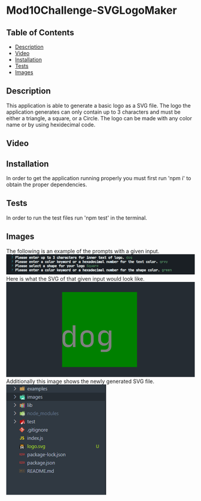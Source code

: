 # Mod10Challenge-SVGLogoMaker

  ## Table of Contents
  - [Description](#Description)
  - [Video](#Video)
  - [Installation](#Installation)
  - [Tests](#Tests)
  - [Images](#Images)

  ## Description
  This application is able to generate a basic logo as a SVG file. The logo the application generates can only contain up to 3 characters and must be either a triangle, a square, or a Circle. The logo can be made with any color name or by using hexidecimal code.

  ## Video

  ## Installation
  In order to get the application running properly you must first run 'npm i' to obtain the proper dependencies.

  ## Tests
  In order to run the  test files run 'npm test' in the terminal.

  ## Images
  The following is an example of the prompts with a given input. \
  ![an example of what could be passed in the prompts](./images/inputExample.PNG) \
  Here is what the SVG of that given input would look like. \
  ![an example of the SVG would look like](./images/exampleOutput.PNG) \
  Additionally this image shows the newly generated SVG file. \
  ![newly generated file](./images/newFileGenerated.PNG)
